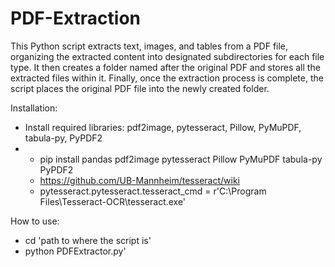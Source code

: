 # PDF-Extraction
This Python script extracts text, images, and tables from a PDF file, organizing the extracted content into designated subdirectories for each file type. It then creates a folder named after the original PDF and stores all the extracted files within it. Finally, once the extraction process is complete, the script places the original PDF file into the newly created folder.

Installation:
  - Install required libraries: pdf2image, pytesseract, Pillow, PyMuPDF, tabula-py, PyPDF2
  -   - pip install pandas pdf2image pytesseract Pillow PyMuPDF tabula-py PyPDF2
      - https://github.com/UB-Mannheim/tesseract/wiki
      - pytesseract.pytesseract.tesseract_cmd = r'C:\Program Files\Tesseract-OCR\tesseract.exe'

How to use:
  - cd 'path to where the script is'
  - python PDFExtractor.py'
